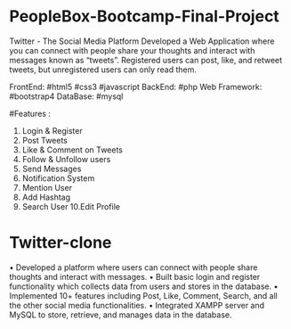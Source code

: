 # PeopleBox-Bootcamp-Final-Project
Twitter - The Social Media Platform
Developed a Web Application where you can connect with people share your thoughts and interact with messages known as “tweets”. Registered users can post, like, and retweet tweets, but unregistered users can only read them.


FrontEnd: #html5 #css3 #javascript
BackEnd: #php
Web Framework: #bootstrap4
DataBase: #mysql

#Features :
1. Login & Register
2. Post Tweets
3. Like & Comment on Tweets
4. Follow & Unfollow users
5. Send Messages
6. Notification System
7. Mention User
8. Add Hashtag
9. Search User
10.Edit Profile

# Twitter-clone
• Developed a platform where users can connect with people share thoughts and interact with messages.
• Built basic login and register functionality which collects data from users and stores in the database.
• Implemented 10+ features including Post, Like, Comment, Search, and all the other social media functionalities.
• Integrated XAMPP server and MySQL to store, retrieve, and manages data in the database.
